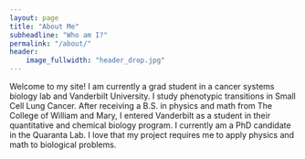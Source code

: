 ```yaml
---
layout: page
title: "About Me"
subheadline: "Who am I?"
permalink: "/about/"
header:
    image_fullwidth: "header_drop.jpg"
---
```

Welcome to my site! I am currently a grad student in a cancer systems biology lab and Vanderbilt University. I study phenotypic transitions in Small Cell Lung Cancer. After receiving a B.S. in physics and math from The College of William and Mary, I entered Vanderbilt as a student in their quantitative and chemical biology program. I currently am a PhD candidate in the Quaranta Lab. I love that my project requires me to apply physics and math to biological problems.